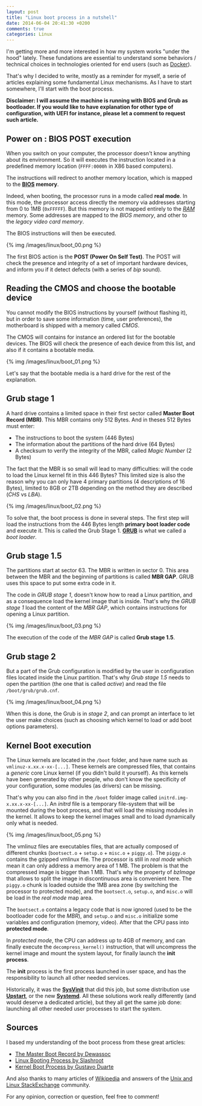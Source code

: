 ```yaml
---
layout: post
title: "Linux boot process in a nutshell"
date: 2014-06-04 20:41:30 +0200
comments: true
categories: Linux
---
```


I'm getting more and more interested in how my system works "under the hood" lately. These fundations are essential to understand some behaviors / technical choices in technologies oriented for end users (such as [Docker][docker-site]).

That's why I decided to write, mostly as a reminder for myself, a serie of articles explaining some fundamental Linux mechanisms. As I have to start somewhere, I'll start with the boot process.

<!-- More -->

**Disclaimer: I will assume the machine is running with BIOS and Grub as bootloader. If you would like to have explanation for other type of configuration, with UEFI for instance, please let a comment to request such article.**

Power on : BIOS POST execution
------------------------------

When you switch on your computer, the processor doesn't know anything about its environment. So it will executes the instruction located in a predefined memory location (`FFFF:0000h` in X86 based computers).

The instructions will redirect to another memory location, which is mapped to the **[BIOS][bios-article] memory**.

Indeed, when booting, the processor runs in a mode called **real mode**. In this mode, the processor access directly the memory via addresses starting from 0 to 1MB (`0xFFFFF`). But this memory is not mapped entirely to the *[RAM][ram-article]* memory. Some addresses are mapped to the *BIOS memory*, and other to the *legacy video card memory*.

The BIOS instructions will then be executed.

{% img /images/linux/boot_00.png %}

The first BIOS action is the **POST (Power On Self Test)**. The POST will check the presence and integrity of a set of important hardware devices, and inform you if it detect defects (with a series of *bip* sound).

Reading the CMOS and choose the bootable device
-----------------------------------------------

You cannot modify the BIOS instructions by yourself (without flashing it), but in order to save some information (time, user preferences), the motherboard is shipped with a memory called *CMOS*.

The CMOS will contains for instance an ordered list for the bootable devices.
The BIOS will check the presence of each device from this list, and also if it contains a bootable media.

{% img /images/linux/boot_01.png %}

Let's say that the bootable media is a hard drive for the rest of the explanation.

Grub stage 1
------------

A hard drive contains a limited space in their first sector called **Master Boot Record (MBR)**. This MBR contains only 512 Bytes. And in theses 512 Bytes must enter:

 * The instructions to boot the system (446 Bytes)
 * The information about the partitions of the hard drive (64 Bytes)
 * A checksum to verify the integrity of the MBR, called *Magic Number* (2 Bytes)

The fact that the MBR is so small will lead to many difficulties: will the code to load the Linux kernel fit in this 446 Bytes? This limited size is also the reason why you can only have 4 primary partitions (4 descriptions of 16 Bytes), limited to 8GB or 2TB depending on the method they are described (*CHS* vs *LBA*).

{% img /images/linux/boot_02.png %}

To solve that, the boot process is done in several steps. The first step will load the instructions from the 446 Bytes length **primary boot loader code** and execute it. This is called the Grub Stage 1. **[GRUB][grub-article]** is what we called a *boot loader*.

Grub stage 1.5
--------------

The partitions start at sector 63. The MBR is written in sector 0. This area between the MBR and the beginning of partitions is called **MBR GAP**. GRUB uses this space to put some extra code in it.

The code in *GRUB stage 1*, doesn't know how to read a Linux partition, and as a consequence load the kernel image that is inside. That's why the *GRUB stage 1* load the content of the *MBR GAP*, which contains instructions for opening a Linux partition. 

{% img /images/linux/boot_03.png %}

The execution of the code of the *MBR GAP* is called **Grub stage 1.5**.

Grub stage 2
------------

But a part of the Grub configuration is modified by the user in configuration files located inside the Linux partition. That's why *Grub stage 1.5* needs to open the partition (the one that is called *active*) and read the file `/boot/grub/grub.cnf`.

{% img /images/linux/boot_04.png %}

When this is done, the Grub is in *stage 2*, and can prompt an interface to let the user make choices (such as choosing which kernel to load or add boot options parameters).

Kernel Boot execution
---------------------

The Linux kernels are located in the `/boot` folder, and have name such as `vmlinuz-x.xx.x-xx-[...]`. These kernels are compressed files, that contains a *generic* core Linux kernel (if you didn't build it yourself). As this kernels have been generated by other people, who don't know the specificity of your configuration, some modules (as drivers) can be missing.

That's why you can also find in the `/boot` folder image called `initrd.img-x.xx.x-xx-[...]`. An *initrd* file is a temporary file-system that will be mounted during the boot process, and that will load the missing modules in the kernel. It allows to keep the kernel images small and to load dynamically only what is needed.

{% img /images/linux/boot_05.png %}

The vmlinuz files are executables files, that are actually composed of different chunks (`bootsect.o` + `setup.o` + `misc.o` + `piggy.o`). The `piggy.o` contains the gzipped vmlinux file. The processor is still in *real mode* which mean it can only address a memory area of 1 MB. The problem is that the compressed image is bigger than 1 MB. That's why the property of *bzImage* that allows to split the image in discontinuous area is convenient here. The `piggy.o` chunk is loaded outside the 1MB area zone (by switching the processor to protected mode), and the `bootsect.o`, `setup.o`, and `misc.o` will be load in the *real mode* map area.

The `bootsect.o` contains a legacy code that is now ignored (used to be the bootloader code for the *MBR*), and `setup.o` and `misc.o` initialize some variables and configuration (memory, video). After that the CPU pass into **protected mode**.

In *protected mode*, the CPU can address up to 4GB of memory, and can finally execute the `decompress_kernel()` instruction, that will uncompress the kernel image and mount the system layout, for finally launch the **init process**.

The **init** process is the first process launched in user space, and has the responsibility to launch all other needed services.

Historically, it was the **[SysVinit][sysvinit-article]** that did this job, but some distribution use **[Upstart][upstart-article]**, or the new **[Systemd][systemd-article]**. All these solutions work really differently (and would deserve a dedicated article), but they all get the same job done: launching all other needed user processes to start the system.


Sources
-------

I based my understanding of the boot process from these great articles:

 * [The Master Boot Record by Dewassoc][mbr-knowledge-center]
 * [Linux Booting Process by Slashroot][linux-boot-process-slashroot]
 * [Kernel Boot Process by Gustavo Duarte][kernel-boot-process-duarte]

And also thanks to many articles of [Wikipedia][wikipedia] and answers of the [Unix and Linux StackExchange][unix-stackexchange] community.

For any opinion, correction or question, feel free to comment!

[mbr-knowledge-center]: http://www.dewassoc.com/kbase/hard_drives/master_boot_record.htm
[linux-boot-process-slashroot]: http://www.slashroot.in/linux-booting-process-step-step-tutorial-understanding-linux-boot-sequence
[kernel-boot-process-duarte]: http://duartes.org/gustavo/blog/post/kernel-boot-process/

[wikipedia]: https://en.wikipedia.org
[unix-stackexchange]: https://unix.stackexchange.com/


[docker-site]: http://docker.io
[bios-article]: https://en.wikipedia.org/wiki/BIOS
[ram-article]: https://en.wikipedia.org/wiki/RAM
[grub-article]: https://www.gnu.org/software/grub/

[sysvinit-article]: https://en.wikipedia.org/wiki/Sysvinit
[upstart-article]: https://en.wikipedia.org/wiki/Upstart
[systemd-article]: https://en.wikipedia.org/wiki/Systemd
